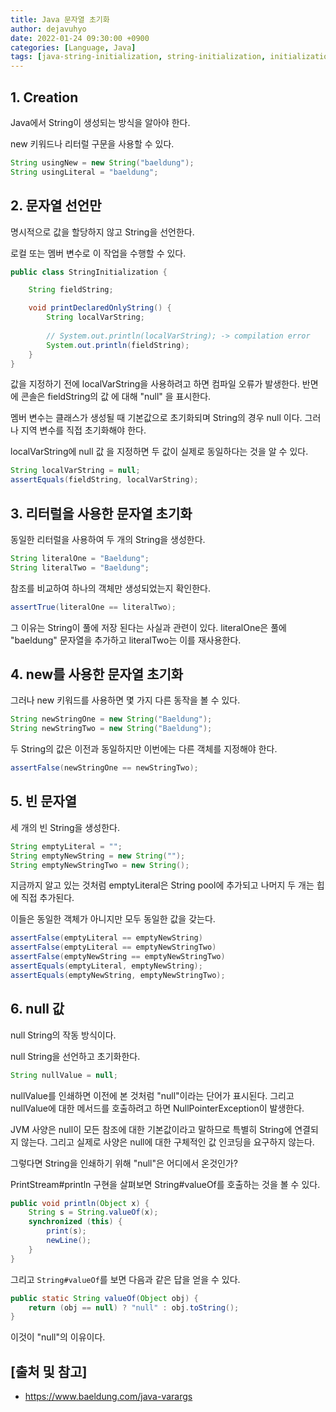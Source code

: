 ```yaml
---
title: Java 문자열 초기화
author: dejavuhyo
date: 2022-01-24 09:30:00 +0900
categories: [Language, Java]
tags: [java-string-initialization, string-initialization, initialization, 자바-문자열-초기화, 문자열-초기화, 초기화, 자바-문자열]
---
```


## 1. Creation
Java에서 String이 생성되는 방식을 알아야 한다.

new 키워드나 리터럴 구문을 사용할 수 있다.

```java
String usingNew = new String("baeldung");
String usingLiteral = "baeldung";
```

## 2. 문자열 선언만
명시적으로 값을 할당하지 않고 String을 선언한다.

로컬 또는 멤버 변수로 이 작업을 수행할 수 있다.

```java
public class StringInitialization {

    String fieldString;

    void printDeclaredOnlyString() {
        String localVarString;
        
        // System.out.println(localVarString); -> compilation error
        System.out.println(fieldString);
    }
}
```

값을 지정하기 전에 localVarString을 사용하려고 하면 컴파일 오류가 발생한다. 반면에 콘솔은 fieldString의 값 에 대해 "null" 을 표시한다.

멤버 변수는 클래스가 생성될 때 기본값으로 초기화되며 String의 경우 null 이다. 그러나 지역 변수를 직접 초기화해야 한다.

localVarString에 null 값 을 지정하면 두 값이 실제로 동일하다는 것을 알 수 있다.

```java
String localVarString = null;
assertEquals(fieldString, localVarString);
```

## 3. 리터럴을 사용한 문자열 초기화
동일한 리터럴을 사용하여 두 개의 String을 생성한다.

```java
String literalOne = "Baeldung";
String literalTwo = "Baeldung";
```

참조를 비교하여 하나의 객체만 생성되었는지 확인한다.

```java
assertTrue(literalOne == literalTwo);
```

그 이유는 String이 풀에 저장 된다는 사실과 관련이 있다. literalOne은 풀에 "baeldung" 문자열을 추가하고 literalTwo는 이를 재사용한다.

## 4. new를 사용한 문자열 초기화
그러나 new 키워드를 사용하면 몇 가지 다른 동작을 볼 수 있다.

```java
String newStringOne = new String("Baeldung");
String newStringTwo = new String("Baeldung");
```

두 String의 값은 이전과 동일하지만 이번에는 다른 객체를 지정해야 한다.

```java
assertFalse(newStringOne == newStringTwo);
```

## 5. 빈 문자열
세 개의 빈 String을 생성한다.

```java
String emptyLiteral = "";
String emptyNewString = new String("");
String emptyNewStringTwo = new String();
```

지금까지 알고 있는 것처럼 emptyLiteral은 String pool에 추가되고 나머지 두 개는 힙에 직접 추가된다.

이들은 동일한 객체가 아니지만 모두 동일한 값을 갖는다.

```java
assertFalse(emptyLiteral == emptyNewString)
assertFalse(emptyLiteral == emptyNewStringTwo)
assertFalse(emptyNewString == emptyNewStringTwo)
assertEquals(emptyLiteral, emptyNewString);
assertEquals(emptyNewString, emptyNewStringTwo);
```

## 6. null 값
null String의 작동 방식이다.

null String을 선언하고 초기화한다.

```java
String nullValue = null;
```

nullValue를 인쇄하면 이전에 본 것처럼 "null"이라는 단어가 표시된다. 그리고 nullValue에 대한 메서드를 호출하려고 하면 NullPointerException이 발생한다.

JVM 사양은 null이 모든 참조에 대한 기본값이라고 말하므로 특별히 String에 연결되지 않는다. 그리고 실제로 사양은 null에 대한 구체적인 값 인코딩을 요구하지 않는다.

그렇다면 String을 인쇄하기 위해 "null"은 어디에서 온것인가?

PrintStream#println 구현을 살펴보면 String#valueOf를 호출하는 것을 볼 수 있다.

```java
public void println(Object x) {
    String s = String.valueOf(x);
    synchronized (this) {
        print(s);
        newLine();
    }
}
```

그리고 ```String#valueOf```를 보면 다음과 같은 답을 얻을 수 있다.

```java
public static String valueOf(Object obj) {
    return (obj == null) ? "null" : obj.toString();
}
```

이것이 "null"의 이유이다.

## [출처 및 참고]
* <https://www.baeldung.com/java-varargs>
